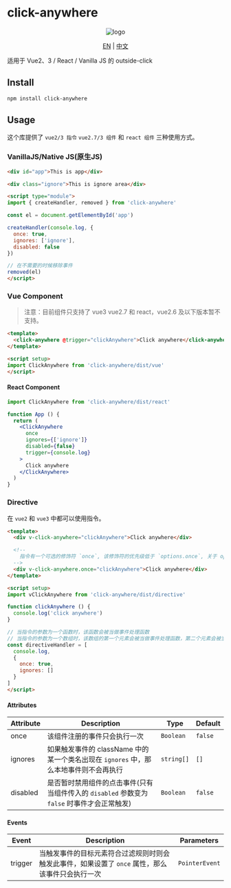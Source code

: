 # click-anywhere

<div style="text-align: center">

![logo](./logo.svg)
</div>

<div style="text-align:center">

[EN](./README.md) |
[中文](./README-zh.md)

</div>

适用于 Vue2、3 / React / Vanilla JS 的 outside-click

## Install

```bash
npm install click-anywhere
```

## Usage
这个库提供了 `vue2/3 指令` `vue2.7/3 组件` 和 `react 组件` 三种使用方式。


### VanillaJS/Native JS(原生JS)

```html
<div id="app">This is app</div>

<div class="ignore">This is ignore area</div>

<script type="module">
import { createHandler, removed } from 'click-anywhere'

const el = document.getElementById('app')

createHandler(console.log, {
  once: true,
  ignores: ['ignore'],
  disabled: false
})

// 在不需要的时候移除事件
removed(el)
</script>
```

### Vue Component
> 注意：目前组件只支持了 vue3 vue2.7 和 react，vue2.6 及以下版本暂不支持。

```html
<template>
  <click-anywhere @trigger="clickAnywhere">Click anywhere</click-anywhere>
</template>

<script setup>
import ClickAnywhere from 'click-anywhere/dist/vue'
</script>
```

#### React Component
```jsx
import ClickAnywhere from 'click-anywhere/dist/react'

function App () {
  return (
    <ClickAnywhere
      once
      ignores={['ignore']}
      disabled={false}
      trigger={console.log}
    >
      Click anywhere
    </ClickAnywhere>
  )
}
```

### Directive

在 `vue2` 和 `vue3` 中都可以使用指令。

```html
<template>
  <div v-click-anywhere="clickAnywhere">Click anywhere</div>

  <!--
    指令有一个可选的修饰符 `once`, 该修饰符的优先级低于 `options.once`, 关于 options 请看下文说明
  -->
  <div v-click-anywhere.once="clickAnywhere">Click anywhere</div>
</template>

<script setup>
import vClickAnywhere from 'click-anywhere/dist/directive'

function clickAnywhere () {
  console.log('click anywhere')
}

// 当指令的参数为一个函数时，该函数会被当做事件处理函数
// 当指令的参数为一个数组时，该数组的第一个元素会被当做事件处理函数，第二个元素会被当做 options
const directiveHandler = [
  console.log,
  {
    once: true,
    ignores: []
  }
]
</script>
```

#### Attributes
| Attribute | Description | Type | Default |
| --- | --- | --- | --- |
| once | 该组件注册的事件只会执行一次 | `Boolean` | `false` |
| ignores | 如果触发事件的 className 中的某一个类名出现在 `ignores` 中，那么本地事件则不会再执行 | `string[]` | `[]` |
| disabled | 是否暂时禁用组件的点击事件(只有当组件传入的 `disabled` 参数变为 `false` 时事件才会正常触发) | `Boolean` | `false` |

#### Events
| Event | Description | Parameters |
| --- | --- | --- |
| trigger | 当触发事件的目标元素符合过滤规则时则会触发此事件，如果设置了 `once` 属性，那么该事件只会执行一次 | `PointerEvent` |
